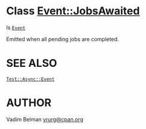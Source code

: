Class <Event::JobsAwaited>
==========================

Is [`Event`](https://github.com/vrurg/raku-Test-Async/blob/v0.1.2/docs/md/Test/Async/Event.md)

Emitted when all pending jobs are completed.

SEE ALSO
========

[`Test::Async::Event`](https://github.com/vrurg/raku-Test-Async/blob/v0.1.2/docs/md/Test/Async/Event.md)

AUTHOR
======

Vadim Belman <vrurg@cpan.org>

